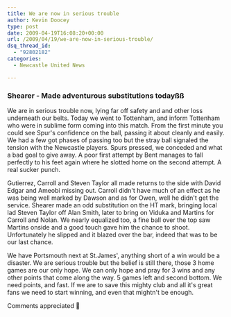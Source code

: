 ```yaml
---
title: We are now in serious trouble
author: Kevin Doocey
type: post
date: 2009-04-19T16:08:20+00:00
url: /2009/04/19/we-are-now-in-serious-trouble/
dsq_thread_id:
  - "92802182"
categories:
  - Newcastle United News

---
```

### Shearer - Made adventurous substitutions todayßß

We are in serious trouble now, lying far off safety and and other loss underneath our belts. Today we went to Tottenham, and inform Tottenham who were in sublime form coming into this match. From the first minute you could see Spur's confidence on the ball, passing it about cleanly and easily. We had a few got phases of passing too but the stray ball signaled the tension with the Newcastle players. Spurs pressed, we conceded and what a bad goal to give away. A poor first attempt by Bent manages to fall perfectly to his feet again where he slotted home on the second attempt. A real sucker punch.

Gutierrez, Carroll and Steven Taylor all made returns to the side with David Edgar and Ameobi missing out. Carroll didn't have much of an effect as he was being well marked by Dawson and as for Owen, well he didn't get the service. Shearer made an odd substitution on the HT mark, bringing local lad Steven Taylor off Alan Smith, later to bring on Viduka and Martins for Carroll and Nolan. We nearly equalized too, a fine ball over the top saw Martins onside and a good touch gave him the chance to shoot. Unfortunately he slipped and it blazed over the bar, indeed that was to be our last chance.

We have Portsmouth next at St.James', anything short of a win would be a disaster. We are serious trouble but the belief is still there, those 3 home games are our only hope. We can only hope and pray for 3 wins and any other points that come along the way. 5 games left and second bottom. We need points, and fast. If we are to save this mighty club and all it's great fans we need to start winning, and even that mightn't be enough.

Comments appreciated 🙂
